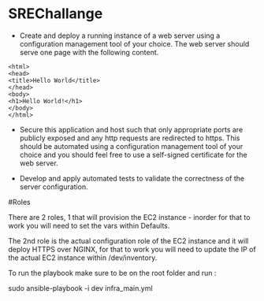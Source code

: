 # SREChallange

* Create and deploy a running instance of a web server using a configuration management tool of your choice. The web server should serve one page with the following content.

```
<html>
<head>
<title>Hello World</title>
</head>
<body>
<h1>Hello World!</h1>
</body>
</html>
```

* Secure this application and host such that only appropriate ports are publicly exposed and any http requests are redirected to https. This should be automated using a configuration management tool of your choice and you should feel free to use a self-signed certificate for the web server.

* Develop and apply automated tests to validate the correctness of the server configuration.

#Roles

There are 2 roles, 1 that will provision the EC2 instance - inorder for that to work you will need to set the vars within Defaults.

The 2nd role is the actual configuration role of the EC2 instance and it will deploy HTTPS over NGINX, for that to work you will need to update the IP of the actual EC2 instance within /dev/inventory.

To run the playbook make sure to be on the root folder and run :

sudo ansible-playbook -i dev infra_main.yml
